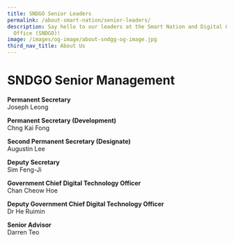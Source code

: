 ```yaml
---
title: SNDGO Senior Leaders
permalink: /about-smart-nation/senior-leaders/
description: Say hello to our leaders at the Smart Nation and Digital Government
  Office (SNDGO)!
image: /images/og-image/about-sndgg-og-image.jpg
third_nav_title: About Us
---
```

# SNDGO Senior Management


**Permanent Secretary**<br>
Joseph Leong

**Permanent Secretary (Development)**<br>
Chng Kai Fong

**Second Permanent Secretary (Designate)**<br>
Augustin Lee

**Deputy Secretary**<br>
Sim Feng-Ji

**Government Chief Digital Technology Officer**<br>
Chan Cheow Hoe

**Deputy Government Chief Digital Technology Officer**<br>
Dr He Ruimin

**Senior Advisor**<br>
Darren Teo